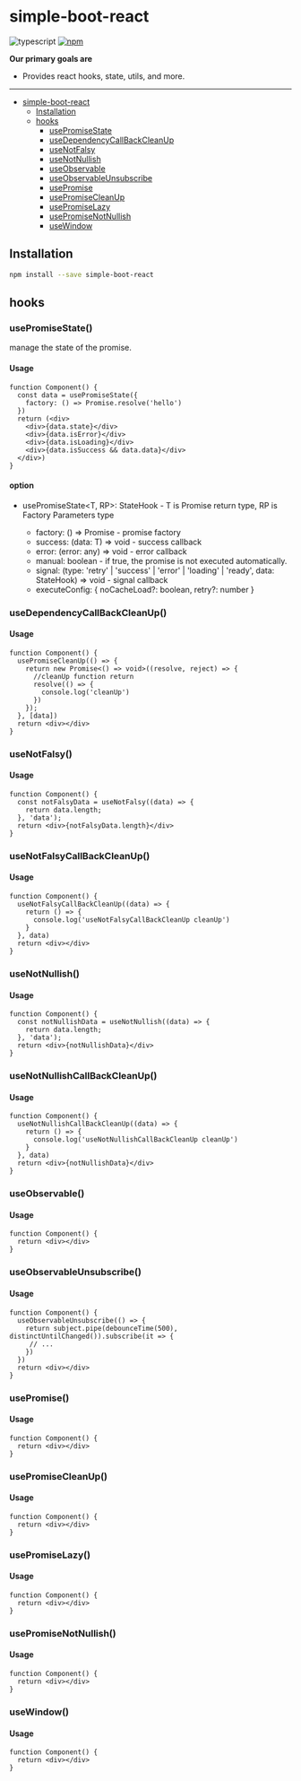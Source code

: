 # simple-boot-react
![typescript](https://img.shields.io/badge/-typescript-black?logo=typescript)
[![npm](https://img.shields.io/badge/-npm-black?logo=npm)](https://www.npmjs.com/package/simple-boot-react)

**Our primary goals are**
* Provides react hooks, state, utils, and more.
--- 

- [simple-boot-react](#simple-boot-react)
    - [Installation](#installation)
    - [hooks](#hooks)
        - [usePromiseState](#usePromiseState)
        - [useDependencyCallBackCleanUp](#useDependencyCallBackCleanUp)
        - [useNotFalsy](#useNotFalsy)
        - [useNotNullish](#useNotNullish)
        - [useObservable](#useObservable)
        - [useObservableUnsubscribe](#useObservableUnsubscribe)
        - [usePromise](#usePromise)
        - [usePromiseCleanUp](#usePromiseCleanUp)
        - [usePromiseLazy](#usePromiseLazy)
        - [usePromiseNotNullish](#usePromiseNotNullish)
        - [useWindow](#useWindow)


## Installation
```sh
npm install --save simple-boot-react
```

## hooks
### usePromiseState()
manage the state of the promise.
#### Usage

```tsx
function Component() {
  const data = usePromiseState({
    factory: () => Promise.resolve('hello')
  })
  return (<div>
    <div>{data.state}</div>
    <div>{data.isError}</div>
    <div>{data.isLoading}</div>
    <div>{data.isSuccess && data.data}</div>
  </div>)
}
```

#### option
- usePromiseState<T, RP>: StateHook<T> - T is Promise return type, RP is Factory Parameters type
  - factory: () => Promise<T> - promise factory
  - success: (data: T) => void - success callback
  - error: (error: any) => void - error callback
  - manual: boolean - if true, the promise is not executed automatically.
  - signal: (type: 'retry' | 'success' | 'error' | 'loading' | 'ready', data: StateHook<T>) => void - signal callback
  - executeConfig: { noCacheLoad?: boolean, retry?: number }

### useDependencyCallBackCleanUp()
#### Usage

```tsx
function Component() {
  usePromiseCleanUp(() => {
    return new Promise<() => void>((resolve, reject) => {
      //cleanUp function return 
      resolve(() => {
        console.log('cleanUp')
      })
    });
  }, [data])
  return <div></div>
}
`````````

### useNotFalsy()
#### Usage

```tsx
function Component() {
  const notFalsyData = useNotFalsy((data) => {
    return data.length;
  }, 'data');
  return <div>{notFalsyData.length}</div>
}
```

### useNotFalsyCallBackCleanUp()
#### Usage

```tsx
function Component() {
  useNotFalsyCallBackCleanUp((data) => {
    return () => {
      console.log('useNotFalsyCallBackCleanUp cleanUp')
    }
  }, data)
  return <div></div>
}
```

### useNotNullish()
#### Usage

```tsx
function Component() {
  const notNullishData = useNotNullish((data) => {
    return data.length;
  }, 'data');
  return <div>{notNullishData}</div>
}
```

### useNotNullishCallBackCleanUp()
#### Usage

```tsx
function Component() {
  useNotNullishCallBackCleanUp((data) => {
    return () => {
      console.log('useNotNullishCallBackCleanUp cleanUp')
    }
  }, data)
  return <div>{notNullishData}</div>
}
```

### useObservable()
#### Usage

```tsx
function Component() {
  return <div></div>
}
```

### useObservableUnsubscribe()
#### Usage

```tsx
function Component() {
  useObservableUnsubscribe(() => {
    return subject.pipe(debounceTime(500), distinctUntilChanged()).subscribe(it => {
     // ... 
    })
  })
  return <div></div>
}
```

### usePromise()
#### Usage

```tsx
function Component() {
  return <div></div>
}
```

### usePromiseCleanUp()
#### Usage

```tsx
function Component() {
  return <div></div>
}
```

### usePromiseLazy()
#### Usage

```tsx
function Component() {
  return <div></div>
}
```

### usePromiseNotNullish()
#### Usage

```tsx
function Component() {
  return <div></div>
}
```

### useWindow()
#### Usage

```tsx
function Component() {
  return <div></div>
}
```
